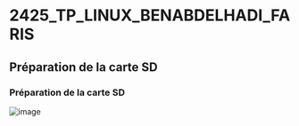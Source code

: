 # 2425_TP_LINUX_BENABDELHADI_FARIS
## Préparation de la carte SD

### Préparation de la carte SD

![image](https://github.com/user-attachments/assets/b3555d54-f6e2-4337-bcde-be3c87980b0c)

